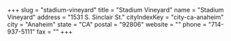 +++
slug = "stadium-vineyard"
title = "Stadium Vineyard"
name = "Stadium Vineyard"
address = "1531 S. Sinclair St."
cityIndexKey = "city-ca-anaheim"
city = "Anaheim"
state = "CA"
postal = "92806"
website = ""
phone = "714-937-5111"
fax = ""
+++
